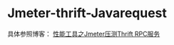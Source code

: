 # Jmeter-thrift-Javarequest
具体参照博客：
[性能工具之Jmeter压测Thrift RPC服务](https://blog.csdn.net/zuozewei/article/details/82589810)



